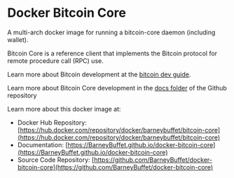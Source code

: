 # Docker Bitcoin Core

A multi-arch docker image for running a bitcoin-core daemon (including wallet).

Bitcoin Core is a reference client that implements the Bitcoin protocol for remote procedure call (RPC) use. 

Learn more about Bitcoin development at the [bitcoin dev guide](https://developer.bitcoin.org/devguide/).

Learn more about Bitcoin Core development in the [docs folder](https://bitcoin.org/en/bitcoin-core/contribute/documentation) of the Github repository

Learn more about this docker image at:

* Docker Hub Repository: [https://hub.docker.com/repository/docker/barneybuffet/bitcoin-core](https://hub.docker.com/repository/docker/barneybuffet/bitcoin-core)
* Documentation: [https://BarneyBuffet.github.io/docker-bitcoin-core](https://BarneyBuffet.github.io/docker-bitcoin-core)
* Source Code Repository: [https://github.com/BarneyBuffet/docker-bitcoin-core](https://github.com/BarneyBuffet/docker-bitcoin-core)